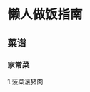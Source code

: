 <!--
 * @Author: hua-js 51515728+hua-js@users.noreply.github.com
 * @Date: 2022-05-18 19:07:00
 * @LastEditors: hua-js 51515728+hua-js@users.noreply.github.com
 * @LastEditTime: 2022-05-18 19:19:00
 * @FilePath: /lightCook/README.md
 * @Description: 这是默认设置,请设置`customMade`, 打开koroFileHeader查看配置 进行设置: https://github.com/OBKoro1/koro1FileHeader/wiki/%E9%85%8D%E7%BD%AE
-->
# 懒人做饭指南

## 菜谱
### 家常菜
1.菠菜滚猪肉

